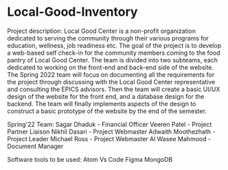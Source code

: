 # Local-Good-Inventory

Project description: Local Good Center is a non-profit organization dedicated to serving the community through their
various programs for education, wellness, job readiness etc. The goal of the project is to develop a web-based self check-in
for the community members coming to the food pantry of Local Good Center. The team is divided into two subteams, each dedicated
to working on the front-end and back-end side of the website. The Spring 2022 team will focus on documenting all the requirements
for the project through discussing with the Local Good Center representative and consulting the EPICS advisors. Then the team will
create a basic UI/UX design of the website for the front end, and a database design for the backend. The team will finally implements
aspects of the design to construct a basic prototype of the website by the end of the semester.

Spring'22 Team:
Sagar Dhaduk - Financial Officer
Veeren Patel - Project Partner Liaison
Nikhil Dasari - Project Webmaster
Adwaith Moothezhath - Project Leader
Michael Ross - Project Webmaster
Al Wasee Mahmood - Document Manager


Software tools to be used:
Atom
Vs Code
Figma
MongoDB

